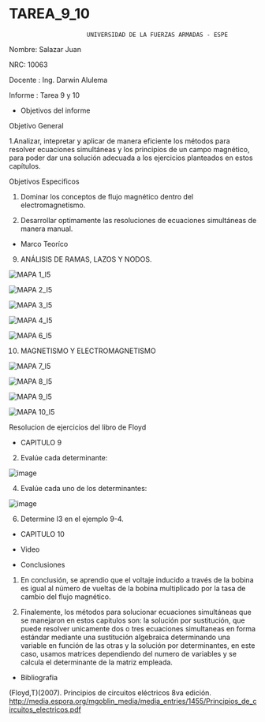 # TAREA_9_10
                          UNIVERSIDAD DE LA FUERZAS ARMADAS - ESPE

Nombre: Salazar Juan

NRC: 10063

Docente : Ing. Darwin Alulema

Informe : Tarea 9 y 10

* Objetivos del informe

Objetivo General

1.Analizar, intepretar y aplicar de manera eficiente los métodos para resolver ecuaciones simultáneas y los principios de un campo magnético, para poder dar una solución adecuada a los ejercicios planteados en estos capítulos.

Objetivos Especificos

1. Dominar los conceptos de flujo magnético dentro del electromagnetismo.

2. Desarrollar optimamente las resoluciones de ecuaciones simultáneas de manera manual.

* Marco Teoríco

9. ANÁLISIS DE RAMAS, LAZOS Y NODOS.

![MAPA 1_I5](https://user-images.githubusercontent.com/116821649/210280653-8b6f8f5e-2839-4982-a831-390344e0dd57.png)

![MAPA 2_I5](https://user-images.githubusercontent.com/116821649/210281558-97ed5fdf-744a-427d-8a8b-05f3aa6c2e5f.png)

![MAPA 3_I5](https://user-images.githubusercontent.com/116821649/210286586-e50551a8-77a3-4c2e-8e96-320093527126.png)

![MAPA 4_I5](https://user-images.githubusercontent.com/116821649/210287225-03cf4e75-20f3-4c38-8408-803f95362c10.png)

![MAPA 6_I5](https://user-images.githubusercontent.com/116821649/210287823-471e7dce-d1d8-4f2b-a475-3561d458cc13.png)

10. MAGNETISMO Y ELECTROMAGNETISMO

![MAPA 7_I5](https://user-images.githubusercontent.com/116821649/210289941-c594164d-da8a-4358-9e72-9d6a4651f2e2.png)

![MAPA 8_I5](https://user-images.githubusercontent.com/116821649/210290984-8938287d-7f09-4f72-b16a-0b73f8337649.png)

![MAPA 9_I5](https://user-images.githubusercontent.com/116821649/210292008-0d426413-684d-4ec6-970c-b7a438390d41.png)

![MAPA 10_I5](https://user-images.githubusercontent.com/116821649/210294608-a520d92d-ce48-47d0-801d-a596596122a1.png)

Resolucion de ejercicios del libro de Floyd

* CAPITULO 9

2. Evalúe cada determinante:

![image](https://user-images.githubusercontent.com/116821649/210295329-89ca0338-a67c-430b-a4d1-2fbac10c9ebc.png)

4. Evalúe cada uno de los determinantes:

![image](https://user-images.githubusercontent.com/116821649/210296213-c79945ab-7c90-4554-8699-07c94df5d012.png)

6. Determine I3 en el ejemplo 9-4.



* CAPITULO 10

* Video

* Conclusiones

1. En conclusión, se aprendio que el voltaje inducido a través de la bobina es igual al número de vueltas de la bobina multiplicado por la tasa de cambio del flujo magnético.

2. Finalemente, los métodos para solucionar ecuaciones simultáneas que se manejaron en estos capitulos son: la solución por sustitución, que puede resolver unicamente dos o tres ecuaciones simultaneas en forma estándar mediante una sustitución algebraica determinando una variable en función de las otras y la solución por determinantes, en este caso, usamos matrices dependiendo del numero de variables y se calcula el determinante de la matriz empleada.

* Bibliografia

(Floyd,T)(2007). Principios de circuitos eléctricos 8va edición. http://media.espora.org/mgoblin_media/media_entries/1455/Principios_de_circuitos_electricos.pdf
